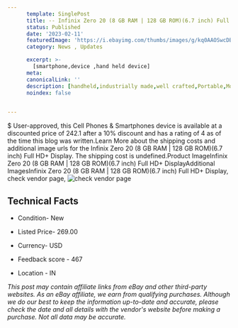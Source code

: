 ```yaml
---
      template: SinglePost
      title: -- Infinix Zero 20 (8 GB RAM | 128 GB ROM)(6.7 inch) Full HD+ Display
      status: Published
      date: '2023-02-11'
      featuredImage: 'https://i.ebayimg.com/thumbs/images/g/kq0AAOSwcDBjynot/s-l225.jpg'
      category: News , Updates

      excerpt: >-
        [smartphone,device ,hand held device]
      meta:
      canonicalLink: ''
      description: [handheld,industrially made,well crafted,Portable,Mobile,Compact,Convenient,Lightweight,Maneuverable,Man-portable,Miniature,Carriable,Hand-held,Light,Holdable,Transportable,Mobile device,Pocket-sized,On-the-go,Wireless,Cordless,Compact size,Convenient size, smartphone,device ,hand held device]
      noindex: false

        
---
```

$
    User-approved, this Cell Phones & Smartphones device is available at a discounted price of 242.1 after a 10% discount and has a rating of 4 as of the time this blog was written.Learn More about the shipping costs and additional image urls for the Infinix Zero 20 (8 GB RAM | 128 GB ROM)(6.7 inch) Full HD+ Display. The shipping cost is undefined.Product ImageInfinix Zero 20 (8 GB RAM | 128 GB ROM)(6.7 inch) Full HD+ DisplayAdditional ImagesInfinix Zero 20 (8 GB RAM | 128 GB ROM)(6.7 inch) Full HD+ Display, check vendor page, ![check vendor page](https://origin-galleryplus.ebayimg.com/ws/web/314337219327_2_0_1/225x225.jpg,https://origin-galleryplus.ebayimg.com/ws/web/314337219327_3_0_1/225x225.jpg,https://origin-galleryplus.ebayimg.com/ws/web/314337219327_4_0_1/225x225.jpg,https://origin-galleryplus.ebayimg.com/ws/web/314337219327_5_0_1/225x225.jpg,https://origin-galleryplus.ebayimg.com/ws/web/314337219327_6_0_1/225x225.jpg,https://origin-galleryplus.ebayimg.com/ws/web/314337219327_7_0_1/225x225.jpg,https://origin-galleryplus.ebayimg.com/ws/web/314337219327_8_0_1/225x225.jpg,https://origin-galleryplus.ebayimg.com/ws/web/314337219327_9_0_1/225x225.jpg)
    
    

 ## Technical Facts 



     
      

 - Condition- New 


      

 - Listed Price- 269.00 


      

 - Currency- USD 


      

 - Feedback score - 467 


      

 - Location - IN 


      
      

 *_This post may contain affiliate links from eBay and other third-party websites. As an eBay affiliate, we earn from qualifying purchases. Although we do our best to keep the information up-to-date and accurate, please check the date and all details with the vendor's website before making a purchase. Not all data may be accurate._*



    
    
    
    
    